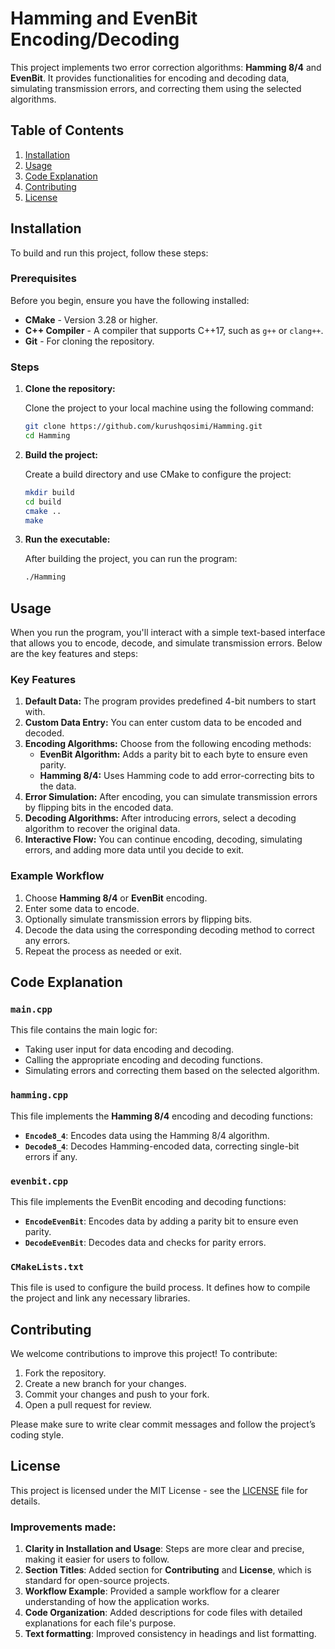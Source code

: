 
# Hamming and EvenBit Encoding/Decoding

This project implements two error correction algorithms: **Hamming 8/4** and **EvenBit**. It provides functionalities for encoding and decoding data, simulating transmission errors, and correcting them using the selected algorithms. 

## Table of Contents
1. [Installation](#installation)
2. [Usage](#usage)
3. [Code Explanation](#code-explanation)
4. [Contributing](#contributing)
5. [License](#license)

## Installation

To build and run this project, follow these steps:

### Prerequisites

Before you begin, ensure you have the following installed:

- **CMake** - Version 3.28 or higher.
- **C++ Compiler** - A compiler that supports C++17, such as `g++` or `clang++`.
- **Git** - For cloning the repository.

### Steps

1. **Clone the repository:**

   Clone the project to your local machine using the following command:

   ```bash
   git clone https://github.com/kurushqosimi/Hamming.git
   cd Hamming
   ```

2. **Build the project:**

   Create a build directory and use CMake to configure the project:

   ```bash
   mkdir build
   cd build
   cmake ..
   make
   ```

3. **Run the executable:**

   After building the project, you can run the program:

   ```bash
   ./Hamming
   ```

## Usage

When you run the program, you'll interact with a simple text-based interface that allows you to encode, decode, and simulate transmission errors. Below are the key features and steps:

### Key Features

1. **Default Data:** The program provides predefined 4-bit numbers to start with.
2. **Custom Data Entry:** You can enter custom data to be encoded and decoded.
3. **Encoding Algorithms:** Choose from the following encoding methods:
   - **EvenBit Algorithm:** Adds a parity bit to each byte to ensure even parity.
   - **Hamming 8/4:** Uses Hamming code to add error-correcting bits to the data.
4. **Error Simulation:** After encoding, you can simulate transmission errors by flipping bits in the encoded data.
5. **Decoding Algorithms:** After introducing errors, select a decoding algorithm to recover the original data.
6. **Interactive Flow:** You can continue encoding, decoding, simulating errors, and adding more data until you decide to exit.

### Example Workflow

1. Choose **Hamming 8/4** or **EvenBit** encoding.
2. Enter some data to encode.
3. Optionally simulate transmission errors by flipping bits.
4. Decode the data using the corresponding decoding method to correct any errors.
5. Repeat the process as needed or exit.

## Code Explanation

### `main.cpp`

This file contains the main logic for:

- Taking user input for data encoding and decoding.
- Calling the appropriate encoding and decoding functions.
- Simulating errors and correcting them based on the selected algorithm.

### `hamming.cpp`

This file implements the **Hamming 8/4** encoding and decoding functions:

- **`Encode8_4`**: Encodes data using the Hamming 8/4 algorithm.
- **`Decode8_4`**: Decodes Hamming-encoded data, correcting single-bit errors if any.

### `evenbit.cpp`

This file implements the EvenBit encoding and decoding functions:

- **`EncodeEvenBit`**: Encodes data by adding a parity bit to ensure even parity.
- **`DecodeEvenBit`**: Decodes data and checks for parity errors.

### `CMakeLists.txt`

This file is used to configure the build process. It defines how to compile the project and link any necessary libraries.

## Contributing

We welcome contributions to improve this project! To contribute:

1. Fork the repository.
2. Create a new branch for your changes.
3. Commit your changes and push to your fork.
4. Open a pull request for review.

Please make sure to write clear commit messages and follow the project’s coding style.

## License

This project is licensed under the MIT License - see the [LICENSE](LICENSE) file for details.


### Improvements made:
1. **Clarity in Installation and Usage**: Steps are more clear and precise, making it easier for users to follow.
2. **Section Titles**: Added section for **Contributing** and **License**, which is standard for open-source projects.
3. **Workflow Example**: Provided a sample workflow for a clearer understanding of how the application works.
4. **Code Organization**: Added descriptions for code files with detailed explanations for each file's purpose.
5. **Text formatting**: Improved consistency in headings and list formatting.